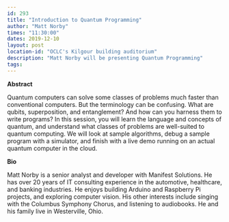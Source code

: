 ```yaml
---
id: 293
title: "Introduction to Quantum Programming"
author: "Matt Norby"
times: "11:30:00"
dates: 2019-12-10
layout: post
location-id: "OCLC's Kilgour building auditorium"  
description: "Matt Norby will be presenting Quantum Programming"
tags: 
---
```

**Abstract**

Quantum computers can solve some classes of problems much faster than conventional computers. But the terminology can be confusing. What are qubits, superposition, and entanglement? And how can you harness them to write programs? In this session, you will learn the language and concepts of quantum, and understand what classes of problems are well-suited to quantum computing. We will look at sample algorithms, debug a sample program with a simulator, and finish with a live demo running on an actual quantum computer in the cloud.

**Bio**

Matt Norby is a senior analyst and developer with Manifest Solutions. He has over 20 years of IT consulting experience in the automotive, healthcare, and banking industries. He enjoys building Arduino and Raspberry Pi projects, and exploring computer vision. His other interests include singing with the Columbus Symphony Chorus, and listening to audiobooks. He and his family live in Westerville, Ohio.